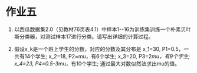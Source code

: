 # 作业五

  1. 以西瓜数据集2.0（见教材76页表4.1）中样本1--16为训练集训练一个朴素贝叶斯分类器，对测试样本17进行分类。请写出详细的计算过程。

  2. 假设x_k是一个班上学生的分数，对应的分数及其分布是
x_1=30, P1=0.5，一共有14个学生;
x_2=18, P2=mu，有6个学生;
x_3=20, P3=2*mu，有9个学生;
x_4=23, P4=0.5-3*mu，有10个学生;
通过最大对数似然法求出mu的值。
